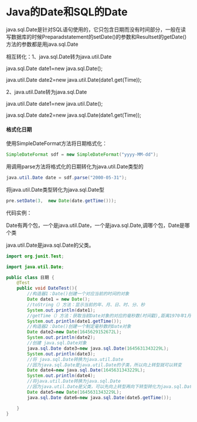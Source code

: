 # Java的Date和SQL的Date

java.sql.Date是针对SQL语句使用的，它只包含日期而没有时间部分，一般在读写数据库的时候Preparadstatement的setDate()的参数和Resultset的getDate()方法的参数都是用java.sql.Date

相互转化：1、java.sql.Date转为java.util.Date

java.sql.Date date1=new java.sql.Date();

java.util.Date date2=new java.util.Date(date1.get(Time));

2、java.util.Date转为java.sql.Date

java.util.Date date1=new java.util.Date();

java.sql.Date date2=new java.sql.Date(date1.get(Time));

#### 格式化日期

使用SimpleDateFormat方法将日期格式化：

```java
SimpleDateFormat sdf = new SimpleDateFormat("yyyy-MM-dd");
```

用调用parse方法将格式化的日期转化为java.util.Date类型的

```java
java.util.Date date = sdf.parse("2000-05-31");
```

将java.util.Date类型转化为java.sql.Date型

```java
pre.setDate(3,  new Date(date.getTime()));
```

代码实例：

Date有两个包，一个是java.util.Date，一个是java.sql.Date,调哪个包，Date是哪个类

java.util.Date是java.sql.Date的父类。

```java
import org.junit.Test;

import java.util.Date;

public class 日期 {
    @Test
    public void DateTest(){
        //构造器1：Date()创建一个对应当前的时间的对象
        Date date1 = new Date();
        //toString（）方法：显示当前的年、月、日、时、分、秒
        System.out.println(date1);
        //getTime（）方法：获取当前Date对象的对应的毫秒数(时间戳),距离1970年1月1日0时0分0秒的毫秒数
        System.out.println(date1.getTime());
        //构造器2：Date()创建一个制定毫秒数的Date对象
        Date date2=new Date(1645629152672L);
        System.out.println(date2);
        //创建 java.sql.Date对象
        java.sql.Date date3=new java.sql.Date(1645631343229L);
        System.out.println(date3);
        //将 java.sql.Date转换为java.util.Date
        //因为java.sql.Date是java.util.Date的子类，所以向上转型就可以转变
        Date date4=new java.sql.Date(1645631343229L);
        System.out.println(date4);
        //将java.util.Date转换为java.sql.Date
        //因为java.util.Date是父类，可以先向上转型再向下转型转化为java.sql.Date，但是用getTime（）方法变为毫秒，再转化，更简单。
        Date date5=new Date(1645631343229L);
        java.sql.Date date6=new java.sql.Date(date5.getTime());

    }
}
```